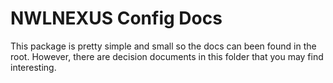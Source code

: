 # NWLNEXUS Config Docs

This package is pretty simple and small so the docs can been found in the root.
However, there are decision documents in this folder that you may find
interesting.
